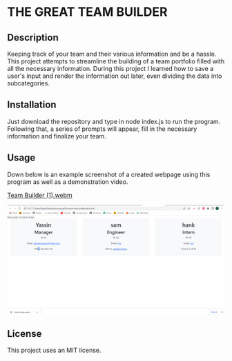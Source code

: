 # THE GREAT TEAM BUILDER

## Description

Keeping track of your team and their various information and be a hassle. This project attempts to streamline the building of a team portfolio filled with all the necessary information. During this project I learned how to save a user's input and render the information out later, even dividing the data into subcategories.

## Installation

Just download the repository and type in node index.js to run the program. Following that, a series of prompts will appear, fill in the necessary information and finalize your team.

## Usage

Down below is an example screenshot of a created webpage using this program as well as a demonstration video.

[Team Builder (1).webm](https://user-images.githubusercontent.com/115291688/212772410-46f1b18f-64c9-4a08-8e6b-52031a154822.webm)

![alt text](assets/Team%20Profiler.png)

## License

This project uses an MIT license.
